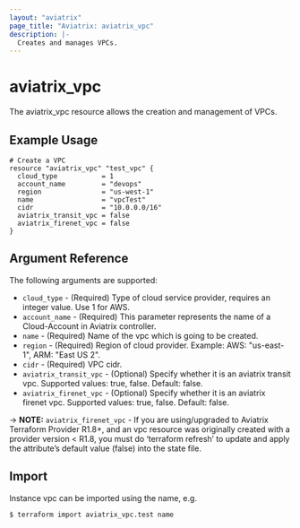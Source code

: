 ```yaml
---
layout: "aviatrix"
page_title: "Aviatrix: aviatrix_vpc"
description: |-
  Creates and manages VPCs.
---
```


# aviatrix_vpc

The aviatrix_vpc resource allows the creation and management of VPCs.

## Example Usage

```hcl
# Create a VPC
resource "aviatrix_vpc" "test_vpc" {
  cloud_type           = 1
  account_name         = "devops"
  region               = "us-west-1"
  name                 = "vpcTest"
  cidr                 = "10.0.0.0/16"
  aviatrix_transit_vpc = false
  aviatrix_firenet_vpc = false
}
```

## Argument Reference

The following arguments are supported:

* `cloud_type` - (Required) Type of cloud service provider, requires an integer value. Use 1 for AWS.
* `account_name` - (Required) This parameter represents the name of a Cloud-Account in Aviatrix controller.
* `name` - (Required) Name of the vpc which is going to be created.
* `region` - (Required) Region of cloud provider. Example: AWS: "us-east-1", ARM: "East US 2".
* `cidr` - (Required) VPC cidr.
* `aviatrix_transit_vpc` - (Optional) Specify whether it is an aviatrix transit vpc. Supported values: true, false. Default: false.
* `aviatrix_firenet_vpc` - (Optional) Specify whether it is an aviatrix firenet vpc. Supported values: true, false. Default: false.

-> **NOTE:** `aviatrix_firenet_vpc` - If you are using/upgraded to Aviatrix Terraform Provider R1.8+, and an vpc resource was originally created with a provider version < R1.8, you must do ‘terraform refresh’ to update and apply the attribute’s default value (false) into the state file.

## Import

Instance vpc can be imported using the name, e.g.

```
$ terraform import aviatrix_vpc.test name
```